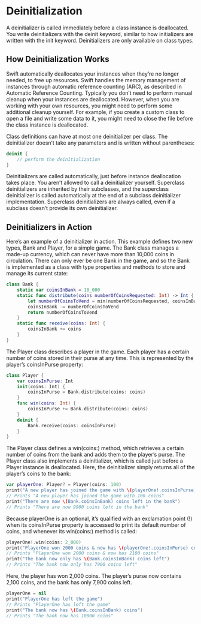 # Deinitialization

A deinitializer is called immediately before a class instance is deallocated. You write deinitializers with the deinit keyword, similar to how initializers are written with the init keyword. Deinitializers are only available on class types.

## How Deinitialization Works

Swift automatically deallocates your instances when they’re no longer needed, to free up resources. Swift handles the memory management of instances through automatic reference counting (ARC), as described in Automatic Reference Counting. Typically you don’t need to perform manual cleanup when your instances are deallocated. However, when you are working with your own resources, you might need to perform some additional cleanup yourself. For example, if you create a custom class to open a file and write some data to it, you might need to close the file before the class instance is deallocated.
  
Class definitions can have at most one deinitializer per class. The deinitializer doesn’t take any parameters and is written without parentheses:

```swift
deinit {
    // perform the deinitialization
}
```

Deinitializers are called automatically, just before instance deallocation takes place. You aren’t allowed to call a deinitializer yourself. Superclass deinitializers are inherited by their subclasses, and the superclass deinitializer is called automatically at the end of a subclass deinitializer implementation. Superclass deinitializers are always called, even if a subclass doesn’t provide its own deinitializer.

## Deinitializers in Action

Here’s an example of a deinitializer in action. This example defines two new types, Bank and Player, for a simple game. The Bank class manages a made-up currency, which can never have more than 10,000 coins in circulation. There can only ever be one Bank in the game, and so the Bank is implemented as a class with type properties and methods to store and manage its current state:

```swift
class Bank {
    static var coinsInBank = 10_000
    static func distribute(coins numberOfCoinsRequested: Int) -> Int {
        let numberOfCoinsToVend = min(numberOfCoinsRequested, coinsInBank)
        coinsInBank -= numberOfCoinsToVend
        return numberOfCoinsToVend
    }
    static func receive(coins: Int) {
        coinsInBank += coins
    }
}
```

The Player class describes a player in the game. Each player has a certain number of coins stored in their purse at any time. This is represented by the player’s coinsInPurse property:

```swift
class Player {
    var coinsInPurse: Int
    init(coins: Int) {
        coinsInPurse = Bank.distribute(coins: coins)
    }
    func win(coins: Int) {
        coinsInPurse += Bank.distribute(coins: coins)
    }
    deinit {
        Bank.receive(coins: coinsInPurse)
    }
}
```

The Player class defines a win(coins:) method, which retrieves a certain number of coins from the bank and adds them to the player’s purse. The Player class also implements a deinitializer, which is called just before a Player instance is deallocated. Here, the deinitializer simply returns all of the player’s coins to the bank:

```swift
var playerOne: Player? = Player(coins: 100)
print("A new player has joined the game with \(playerOne!.coinsInPurse) coins")
// Prints "A new player has joined the game with 100 coins"
print("There are now \(Bank.coinsInBank) coins left in the bank")
// Prints "There are now 9900 coins left in the bank"
```

Because playerOne is an optional, it’s qualified with an exclamation point (!) when its coinsInPurse property is accessed to print its default number of coins, and whenever its win(coins:) method is called:

```swift
playerOne!.win(coins: 2_000)
print("PlayerOne won 2000 coins & now has \(playerOne!.coinsInPurse) coins")
// Prints "PlayerOne won 2000 coins & now has 2100 coins"
print("The bank now only has \(Bank.coinsInBank) coins left")
// Prints "The bank now only has 7900 coins left"
```

Here, the player has won 2,000 coins. The player’s purse now contains 2,100 coins, and the bank has only 7,900 coins left.

```swift
playerOne = nil
print("PlayerOne has left the game")
// Prints "PlayerOne has left the game"
print("The bank now has \(Bank.coinsInBank) coins")
// Prints "The bank now has 10000 coins"
```
